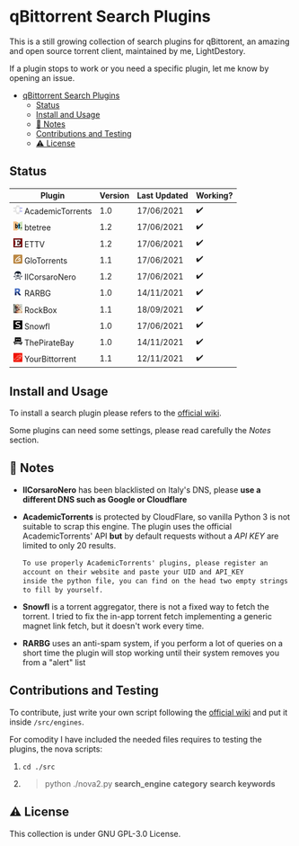 # qBittorrent Search Plugins

This is a still growing collection of search plugins for qBittorent, an amazing and open source torrent client,
maintained by me, LightDestory.

If a plugin stops to work or you need a specific plugin, let me know by opening an issue.

- [qBittorrent Search Plugins](#qbittorrent-search-plugins)
  - [Status](#status)
  - [Install and Usage](#install-and-usage)
  - [:book: Notes](#book-notes)
  - [Contributions and Testing](#contributions-and-testing)
  - [:warning: License](#warning-license)

## Status

| Plugin                                                                   | Version | Last Updated | Working?           |
| ------------------------------------------------------------------------ | ------- | ------------ | ------------------ |
| ![AcademicTorrents](./src/engines/academictorrents.png) AcademicTorrents | 1.0     | 17/06/2021   | :heavy_check_mark: |
| ![btetree](./src/engines/btetree.png) btetree                            | 1.2     | 17/06/2021   | :heavy_check_mark: |
| ![ETTV](./src/engines/ettv.png) ETTV                                     | 1.2     | 17/06/2021   | :heavy_check_mark: |
| ![GloTorrents](./src/engines/glotorrents.png) GloTorrents                | 1.1     | 17/06/2021   | :heavy_check_mark: |
| ![IlCorsaroNero](./src/engines/ilcorsaronero.png) IlCorsaroNero          | 1.2     | 17/06/2021   | :heavy_check_mark: |
| ![RARBG](./src/engines/rarbg.png) RARBG                                  | 1.0     | 14/11/2021   | :heavy_check_mark: |
| ![RockBox](./src/engines/rockbox.png) RockBox                            | 1.1     | 18/09/2021   | :heavy_check_mark: |
| ![Snowfl](./src/engines/snowfl.png) Snowfl                               | 1.0     | 17/06/2021   | :heavy_check_mark: |
| ![ThePirateBay](./src/engines/thepiratebay.png) ThePirateBay             | 1.0     | 14/11/2021   | :heavy_check_mark: |
| ![YourBittorrent](./src/engines/yourbittorrent.png) YourBittorrent       | 1.1     | 12/11/2021   | :heavy_check_mark: |

## Install and Usage

To install a search plugin please refers to
the [official wiki](https://github.com/qbittorrent/search-plugins/wiki/Install-search-plugins).

Some plugins can need some settings, please read carefully the *Notes* section.

## :book: Notes

- **IlCorsaroNero** has been blacklisted on Italy's DNS, please **use a different DNS such as Google or Cloudflare**
- **AcademicTorrents** is protected by CloudFlare, so vanilla Python 3 is not suitable to scrap this engine. The plugin
  uses the official AcademicTorrents' API **but** by default requests without a _API KEY_ are limited to only 20
  results.

      To use properly AcademicTorrents' plugins, please register an account on their website and paste your UID and API_KEY
      inside the python file, you can find on the head two empty strings to fill by yourself.
- **Snowfl** is a torrent aggregator, there is not a fixed way to fetch the torrent. I tried to fix the in-app torrent
  fetch implementing a generic magnet link fetch, but it doesn't work every time.
- **RARBG** uses an anti-spam system, if you perform a lot of queries on a short time the plugin will stop working until their system
  removes you from a "alert" list

## Contributions and Testing

To contribute, just write your own script following
the [official wiki](https://github.com/qbittorrent/search-plugins/wiki/How-to-write-a-search-plugin#python-class-file-structure)
and put it inside `/src/engines`.

For comodity I have included the needed files requires to testing the plugins, the nova scripts:

1. `cd ./src`
2. > python ./nova2.py **search_engine** **category** **search keywords**

## :warning: License

This collection is under GNU GPL-3.0 License.
